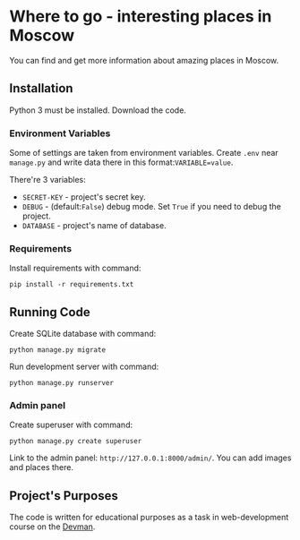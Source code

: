 # Where to go - interesting places in Moscow

You can find and get more information about amazing places in Moscow.

## Installation

Python 3 must be installed. Download the code.

### Environment Variables 

Some of settings are taken from environment variables. Create `.env` near `manage.py` and write data there in this format:`VARIABLE=value`.

There're 3 variables:
- `SECRET-KEY` - project's secret key.
- `DEBUG` - (default:`False`) debug mode. Set `True` if you need to debug the project.
- `DATABASE` - project's name of database.

### Requirements

Install requirements with command:
```
pip install -r requirements.txt
```

## Running Code

Create SQLite database with command:
```
python manage.py migrate
```

Run development server with command:
```
python manage.py runserver
```

### Admin panel 

Create superuser with command:
```
python manage.py create superuser
```

Link to the admin panel: `http://127.0.0.1:8000/admin/`. 
You can add images and places there. 

## Project's Purposes

The code is written for educational purposes as a task in web-development course on the [Devman](https://dvmn.org/).

